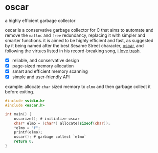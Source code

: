 # oscar
a highly efficient garbage collector

oscar is a conservative garbage collector for C that aims to automate and remove the `malloc` and `free` redundancy, replacing it with simpler and smarter functions. it is aimed to be highly efficient and fast, as suggested by it being named after the best Sesame Street character, [oscar](https://muppet.fandom.com/wiki/Oscar_the_Grouch), and following the virtues listed in his record-breaking song, [i love trash](https://www.youtube.com/watch?v=rxgWHzMvXOY).

- [x] reliable, and conservative design
- [x] page-sized memory allocation
- [x] smart and efficient memory scanning
- [x] simple and user-friendly API

example: allocate `char` sized memory to `elmo` and then garbage collect it before exiting.

```c
#include <stdio.h>
#include <oscar.h>

int main() {
    oscarize(); # initialize oscar
    char* elmo = (char*) allocate(sizeof(char));
    *elmo = "f";
    printf(elmo);
    oscar(); # garbage collect `elmo`
    return 0;
}
```
